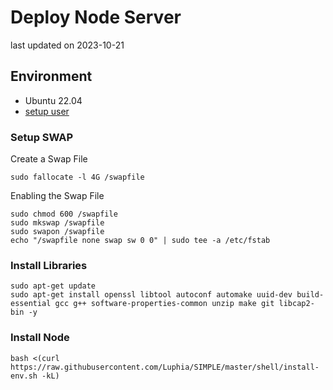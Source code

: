 # Deploy Node Server
last updated on 2023-10-21

## Environment
- Ubuntu 22.04
- [setup user](https://github.com/CAFECA-IO/KnowledgeManagement/blob/master/linux/create_sudoer_user_in_ubuntu.md)

### Setup SWAP
Create a Swap File
```shell
sudo fallocate -l 4G /swapfile
```
Enabling the Swap File
```shell
sudo chmod 600 /swapfile
sudo mkswap /swapfile
sudo swapon /swapfile
echo "/swapfile none swap sw 0 0" | sudo tee -a /etc/fstab
```

### Install Libraries
```
sudo apt-get update
sudo apt-get install openssl libtool autoconf automake uuid-dev build-essential gcc g++ software-properties-common unzip make git libcap2-bin -y
```

### Install Node
```
bash <(curl https://raw.githubusercontent.com/Luphia/SIMPLE/master/shell/install-env.sh -kL)
```
